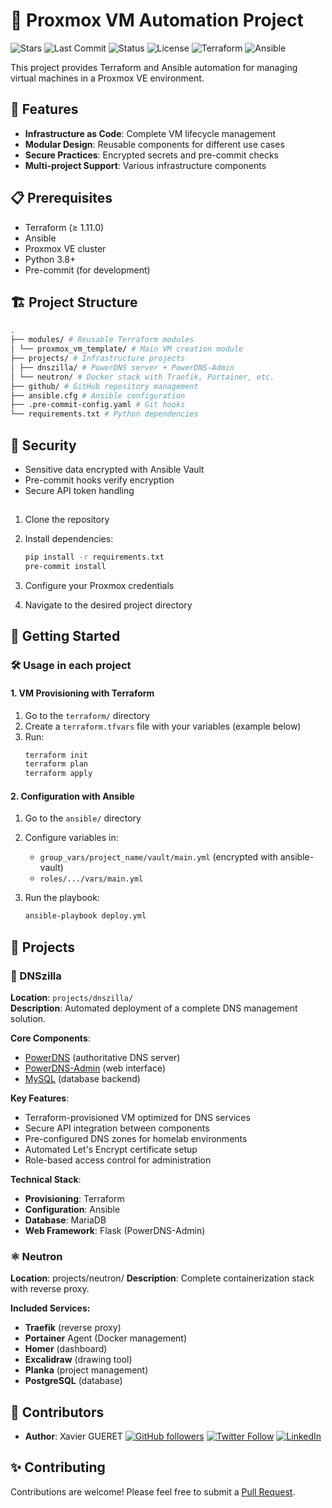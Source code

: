 # 🚀 Proxmox VM Automation Project

![Stars](https://img.shields.io/github/stars/xgueret/proxmox-vms?style=social) ![Last Commit](https://img.shields.io/github/last-commit/xgueret/proxmox-vms) ![Status](https://img.shields.io/badge/Status-Active-brightgreen) ![License](https://img.shields.io/badge/License-MIT-blue)
![Terraform](https://img.shields.io/badge/Terraform-≥1.11.0-623CE4) ![Ansible](https://img.shields.io/badge/Ansible-2.14+-EE0000)


This project provides Terraform and Ansible automation for managing virtual machines in a Proxmox VE environment.

## 🌟 Features

- **Infrastructure as Code**: Complete VM lifecycle management
- **Modular Design**: Reusable components for different use cases
- **Secure Practices**: Encrypted secrets and pre-commit checks
- **Multi-project Support**: Various infrastructure components

## 📋 Prerequisites

- Terraform (≥ 1.11.0)
- Ansible
- Proxmox VE cluster
- Python 3.8+
- Pre-commit (for development)

## 🏗️ Project Structure

```bash
.
├── modules/ # Reusable Terraform modules
│ └── proxmox_vm_template/ # Main VM creation module
├── projects/ # Infrastructure projects
│ ├── dnszilla/ # PowerDNS server + PowerDNS-Admin
│ └── neutron/ # Docker stack with Traefik, Portainer, etc.
├── github/ # GitHub repository management
├── ansible.cfg # Ansible configuration
├── .pre-commit-config.yaml # Git hooks
└── requirements.txt # Python dependencies
```


## 🔐 Security

- Sensitive data encrypted with Ansible Vault
- Pre-commit hooks verify encryption
- Secure API token handling

## 

1. Clone the repository
2. Install dependencies:

   ```bash
   pip install -r requirements.txt
   pre-commit install
   ```
3. Configure your Proxmox credentials
4. Navigate to the desired project directory

## 🚦 Getting Started

### 🛠️ Usage in each project

#### 1. VM Provisioning with Terraform

1. Go to the `terraform/` directory
2. Create a `terraform.tfvars` file with your variables (example below)
3. Run:
   ```bash
   terraform init
   terraform plan
   terraform apply
   
   ```

#### 2. Configuration with Ansible

1. Go to the `ansible/` directory
2. Configure variables in:

   - `group_vars/project_name/vault/main.yml` (encrypted with ansible-vault)
   - `roles/.../vars/main.yml`
3. Run the playbook:

   ```bash
   ansible-playbook deploy.yml
   ```

## 📂 Projects

### 🦖 DNSzilla

**Location**: `projects/dnszilla/`  
**Description**: Automated deployment of a complete DNS management solution.

**Core Components**:
-  [PowerDNS](https://www.powerdns.com/) (authoritative DNS server)
-  [PowerDNS-Admin](https://github.com/PowerDNS-Admin/PowerDNS-Admin) (web interface)
-  [MySQL](https://www.mysql.com/) (database backend)

**Key Features**:
- Terraform-provisioned VM optimized for DNS services
- Secure API integration between components
- Pre-configured DNS zones for homelab environments
- Automated Let's Encrypt certificate setup
- Role-based access control for administration

**Technical Stack**:
- **Provisioning**: Terraform
- **Configuration**: Ansible
- **Database**: MariaDB
- **Web Framework**:  Flask (PowerDNS-Admin)

### ⚛️ Neutron

**Location**: projects/neutron/
**Description**: Complete containerization stack with reverse proxy.

**Included Services:**

-  **Traefik** (reverse proxy)
- **Portainer** Agent (Docker management)
- **Homer** (dashboard)
- **Excalidraw** (drawing tool)
- **Planka** (project management)
- **PostgreSQL** (database)

## 👥 Contributors

- **Author**: Xavier GUERET
  [![GitHub followers](https://img.shields.io/github/followers/xgueret?style=social)](https://github.com/xgueret) [![Twitter Follow](https://img.shields.io/twitter/follow/xgueret?style=social)](https://x.com/hixmaster) [![LinkedIn](https://img.shields.io/badge/LinkedIn-Connect-blue?style=flat&logo=linkedin)](https://www.linkedin.com/in/xavier-gueret-47bb3019b/)

## ✨ Contributing

Contributions are welcome! Please feel free to submit a [Pull Request](https://github.com/xgueret/proxmox-vms/pulls).
